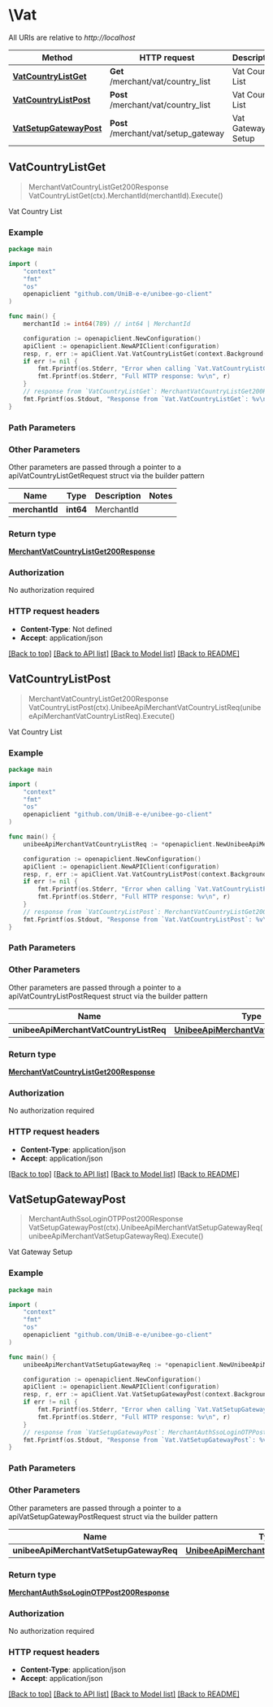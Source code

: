 # \Vat

All URIs are relative to *http://localhost*

Method | HTTP request | Description
------------- | ------------- | -------------
[**VatCountryListGet**](Vat.md#VatCountryListGet) | **Get** /merchant/vat/country_list | Vat Country List
[**VatCountryListPost**](Vat.md#VatCountryListPost) | **Post** /merchant/vat/country_list | Vat Country List
[**VatSetupGatewayPost**](Vat.md#VatSetupGatewayPost) | **Post** /merchant/vat/setup_gateway | Vat Gateway Setup



## VatCountryListGet

> MerchantVatCountryListGet200Response VatCountryListGet(ctx).MerchantId(merchantId).Execute()

Vat Country List

### Example

```go
package main

import (
	"context"
	"fmt"
	"os"
	openapiclient "github.com/UniB-e-e/unibee-go-client"
)

func main() {
	merchantId := int64(789) // int64 | MerchantId

	configuration := openapiclient.NewConfiguration()
	apiClient := openapiclient.NewAPIClient(configuration)
	resp, r, err := apiClient.Vat.VatCountryListGet(context.Background()).MerchantId(merchantId).Execute()
	if err != nil {
		fmt.Fprintf(os.Stderr, "Error when calling `Vat.VatCountryListGet``: %v\n", err)
		fmt.Fprintf(os.Stderr, "Full HTTP response: %v\n", r)
	}
	// response from `VatCountryListGet`: MerchantVatCountryListGet200Response
	fmt.Fprintf(os.Stdout, "Response from `Vat.VatCountryListGet`: %v\n", resp)
}
```

### Path Parameters



### Other Parameters

Other parameters are passed through a pointer to a apiVatCountryListGetRequest struct via the builder pattern


Name | Type | Description  | Notes
------------- | ------------- | ------------- | -------------
 **merchantId** | **int64** | MerchantId | 

### Return type

[**MerchantVatCountryListGet200Response**](MerchantVatCountryListGet200Response.md)

### Authorization

No authorization required

### HTTP request headers

- **Content-Type**: Not defined
- **Accept**: application/json

[[Back to top]](#) [[Back to API list]](../README.md#documentation-for-api-endpoints)
[[Back to Model list]](../README.md#documentation-for-models)
[[Back to README]](../README.md)


## VatCountryListPost

> MerchantVatCountryListGet200Response VatCountryListPost(ctx).UnibeeApiMerchantVatCountryListReq(unibeeApiMerchantVatCountryListReq).Execute()

Vat Country List

### Example

```go
package main

import (
	"context"
	"fmt"
	"os"
	openapiclient "github.com/UniB-e-e/unibee-go-client"
)

func main() {
	unibeeApiMerchantVatCountryListReq := *openapiclient.NewUnibeeApiMerchantVatCountryListReq(int64(123)) // UnibeeApiMerchantVatCountryListReq | 

	configuration := openapiclient.NewConfiguration()
	apiClient := openapiclient.NewAPIClient(configuration)
	resp, r, err := apiClient.Vat.VatCountryListPost(context.Background()).UnibeeApiMerchantVatCountryListReq(unibeeApiMerchantVatCountryListReq).Execute()
	if err != nil {
		fmt.Fprintf(os.Stderr, "Error when calling `Vat.VatCountryListPost``: %v\n", err)
		fmt.Fprintf(os.Stderr, "Full HTTP response: %v\n", r)
	}
	// response from `VatCountryListPost`: MerchantVatCountryListGet200Response
	fmt.Fprintf(os.Stdout, "Response from `Vat.VatCountryListPost`: %v\n", resp)
}
```

### Path Parameters



### Other Parameters

Other parameters are passed through a pointer to a apiVatCountryListPostRequest struct via the builder pattern


Name | Type | Description  | Notes
------------- | ------------- | ------------- | -------------
 **unibeeApiMerchantVatCountryListReq** | [**UnibeeApiMerchantVatCountryListReq**](UnibeeApiMerchantVatCountryListReq.md) |  | 

### Return type

[**MerchantVatCountryListGet200Response**](MerchantVatCountryListGet200Response.md)

### Authorization

No authorization required

### HTTP request headers

- **Content-Type**: application/json
- **Accept**: application/json

[[Back to top]](#) [[Back to API list]](../README.md#documentation-for-api-endpoints)
[[Back to Model list]](../README.md#documentation-for-models)
[[Back to README]](../README.md)


## VatSetupGatewayPost

> MerchantAuthSsoLoginOTPPost200Response VatSetupGatewayPost(ctx).UnibeeApiMerchantVatSetupGatewayReq(unibeeApiMerchantVatSetupGatewayReq).Execute()

Vat Gateway Setup

### Example

```go
package main

import (
	"context"
	"fmt"
	"os"
	openapiclient "github.com/UniB-e-e/unibee-go-client"
)

func main() {
	unibeeApiMerchantVatSetupGatewayReq := *openapiclient.NewUnibeeApiMerchantVatSetupGatewayReq("Data_example", "GatewayName_example") // UnibeeApiMerchantVatSetupGatewayReq | 

	configuration := openapiclient.NewConfiguration()
	apiClient := openapiclient.NewAPIClient(configuration)
	resp, r, err := apiClient.Vat.VatSetupGatewayPost(context.Background()).UnibeeApiMerchantVatSetupGatewayReq(unibeeApiMerchantVatSetupGatewayReq).Execute()
	if err != nil {
		fmt.Fprintf(os.Stderr, "Error when calling `Vat.VatSetupGatewayPost``: %v\n", err)
		fmt.Fprintf(os.Stderr, "Full HTTP response: %v\n", r)
	}
	// response from `VatSetupGatewayPost`: MerchantAuthSsoLoginOTPPost200Response
	fmt.Fprintf(os.Stdout, "Response from `Vat.VatSetupGatewayPost`: %v\n", resp)
}
```

### Path Parameters



### Other Parameters

Other parameters are passed through a pointer to a apiVatSetupGatewayPostRequest struct via the builder pattern


Name | Type | Description  | Notes
------------- | ------------- | ------------- | -------------
 **unibeeApiMerchantVatSetupGatewayReq** | [**UnibeeApiMerchantVatSetupGatewayReq**](UnibeeApiMerchantVatSetupGatewayReq.md) |  | 

### Return type

[**MerchantAuthSsoLoginOTPPost200Response**](MerchantAuthSsoLoginOTPPost200Response.md)

### Authorization

No authorization required

### HTTP request headers

- **Content-Type**: application/json
- **Accept**: application/json

[[Back to top]](#) [[Back to API list]](../README.md#documentation-for-api-endpoints)
[[Back to Model list]](../README.md#documentation-for-models)
[[Back to README]](../README.md)

